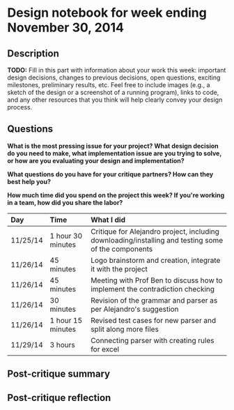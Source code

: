 # Design notebook for week ending November 30, 2014

## Description

**TODO:** Fill in this part with information about your work this week:
important design decisions, changes to previous decisions, open questions,
exciting milestones, preliminary results, etc. Feel free to include images
(e.g., a sketch of the design or a screenshot of a running program), links to
code, and any other resources that you think will help clearly convey your
design process.

## Questions

**What is the most pressing issue for your project? What design decision do
you need to make, what implementation issue are you trying to solve, or how
are you evaluating your design and implementation?**

**What questions do you have for your critique partners? How can they best help
you?**

**How much time did you spend on the project this week? If you're working in a
team, how did you share the labor?**

|Day | Time | What I did|
|:---|:-----|:---------|
| 11/25/14| 1 hour 30 minutes | Critique for Alejandro project, including downloading/installing and testing some of the components |
| 11/26/14 | 45 minutes | Logo brainstorm and creation, integrate it with the project |
| 11/26/14 | 45 minutes | Meeting with Prof Ben to discuss how to implement the contradiction checking |
| 11/26/14| 30 minutes | Revision of the grammar and parser as per Alejandro's suggestion |
| 11/26/14| 1 hour 15 minutes | Revised test cases for new parser and split along more files | 
| 11/29/14| 3 hours | Connecting parser with creating rules for excel |

## Post-critique summary

## Post-critique reflection
